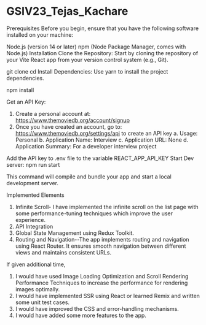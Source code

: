 # GSIV23_Tejas_Kachare

Prerequisites
Before you begin, ensure that you have the following software installed on your machine:

Node.js (version 14 or later)
npm (Node Package Manager, comes with Node.js)
Installation
Clone the Repository: Start by cloning the repository of your Vite React app from your version control system (e.g., Git).

git clone <repository-url>
cd <repository-directory>
Install Dependencies: Use yarn to install the project dependencies.

   npm install

Get an API Key:
1. Create a personal account at: https://www.themoviedb.org/account/signup
2. Once you have created an account, go to: https://www.themoviedb.org/settings/api to create an API key
a. Usage: Personal
b. Application Name: Interview
c. Application URL: None
d. Application Summary: For a developer interview project

Add the API key to .env file to the variable REACT_APP_API_KEY
Start Dev server: npm run start

This command will compile and bundle your app and start a local development server.

Implemented Elements
1. Infinite Scroll- I have implemented the infinite scroll on the list page with some performance-tuning techniques which       improve the user experience.
2. API Integration
3. Global State Management using Redux Toolkit.
4. Routing and Navigation--The app implements routing and navigation using React Router. It ensures smooth navigation           between different views and maintains consistent URLs.

If given additional time,
1. I would have used Image Loading Optimization and Scroll Rendering Performance Techniques to increase the performance for     rendering images optimally.
2. I would have implemented SSR using React or learned Remix and written some unit test cases.
3. I would have improved the CSS and error-handling mechanisms.
4. I would have added some more features to the app.


